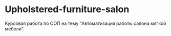 # Upholstered-furniture-salon
Курсовая работа по ООП на тему "Автоматизация работы салона мягкой мебели".

